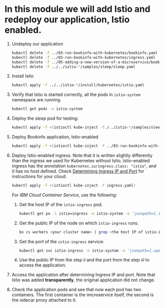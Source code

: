 # In this module we will add Istio and redeploy our application, Istio enabled.
1. Undeploy our application
   ```bash
   kubectl delete -f ../03-run-bookinfo-with-kubernetes/bookinfo.yaml
   kubectl delete -f ../03-run-bookinfo-with-kubernetes/ingress.yaml
   kubectl delete -f ../05-adding-a-new-version-of-a-microservice/bookinfo-reviews-v2-with-app-label.yaml
   kubectl delete -f ../../istio-*/samples/sleep/sleep.yaml
   ```
1. Install Istio
   ```bash
   kubectl apply -f ../../istio-*/install/kubernetes/istio.yaml
   ```
1. Verify that Istio is started correctly, all the pods in `istio-system` namespace are running.
   ```bash
   kubectl get pods -n istio-system
   ```
1. Deploy the _sleep_ pod for testing:
   ```bash
   kubectl apply -f <(istioctl kube-inject -f./../istio-*/samples/sleep/sleep.yaml)
   ```
1. Deploy Bookinfo application, Istio-enabled
   ```bash
   kubectl apply -f <(istioctl kube-inject -f ../03-run-bookinfo-with-kubernetes/bookinfo.yaml)
   ```
1. Deploy Istio-enabled ingress. Note that it is written slightly differently than the ingress we used for Kubernetes without Istio. Istio-enabled ingress has the annotation `kubernetes.io/ingress.class: "istio"`, and it has no host defined. Check [Determining Ingress IP and Port](https://istio.io/docs/guides/bookinfo.html#determining-the-ingress-ip-and-port) for instructions for your cloud.
   ```bash
   kubectl apply -f <(istioctl kube-inject -f ingress.yaml)
   ```

   For _IBM Cloud Container Service_, use the following:
   1. Get the host IP of the `istio-ingress` pod.
      ```bash
      kubectl get po -l istio=ingress -n istio-system -o 'jsonpath={.items[0].status.hostIP}'
      ```
   2. Get the public IP of the node on which `istio-ingress` runs:
      ```bash
      bx cs workers <your cluster name> | grep <the host IP of istio-ingress>
      ```
   3. Get the port of the `istio-ingress` service:
      ```bash
      kubectl get svc istio-ingress -n istio-system -o 'jsonpath={.spec.ports[0].nodePort}'
      ```
   4. Use the public IP from the step _ii_ and the port from the step _iii_ to access the application. 
   
 1. Access the application after determining Ingress IP and port. Note that Istio was added **transparently**, the original application did not change.
 
 2. Check the application pods and see that now each pod has two containers. The first container is the microservice itself, the second is the sidecar proxy attached to it.
